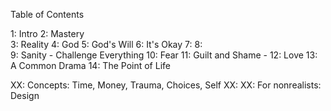 Table of Contents

1: Intro
2: Mastery  
3: Reality
4: God
5: God's Will
6: It's Okay
7:
8:  
9: Sanity - Challenge Everything
10: Fear
11: Guilt and Shame -
12: Love
13: A Common Drama
14: The Point of Life

XX: Concepts: Time, Money, Trauma, Choices, Self
XX:
XX: For nonrealists: Design
